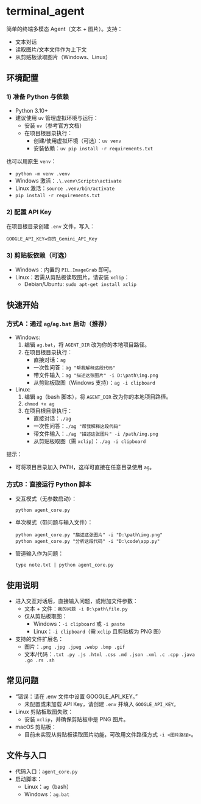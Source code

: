 # terminal_agent
简单的终端多模态 Agent（文本 + 图片）。支持：
- 文本对话
- 读取图片/文本文件作为上下文
- 从剪贴板读取图片（Windows、Linux）

## 环境配置

### 1) 准备 Python 与依赖
- Python 3.10+
- 建议使用 `uv` 管理虚拟环境与运行：
  - 安装 `uv`（参考官方文档）
  - 在项目根目录执行：
    - 创建/使用虚拟环境（可选）：`uv venv`
    - 安装依赖：`uv pip install -r requirements.txt`

也可以用原生 `venv`：
- `python -m venv .venv`
- Windows 激活：`.\.venv\Scripts\activate`
- Linux 激活：`source .venv/bin/activate`
- `pip install -r requirements.txt`

### 2) 配置 API Key
在项目根目录创建 `.env` 文件，写入：
```
GOOGLE_API_KEY=你的_Gemini_API_Key
```

### 3) 剪贴板依赖（可选）
- Windows：内置的 `PIL.ImageGrab` 即可。
- Linux：若需从剪贴板读取图片，请安装 `xclip`：
  - Debian/Ubuntu: `sudo apt-get install xclip`

## 快速开始

### 方式A：通过 `ag`/`ag.bat` 启动（推荐）
- Windows:
  1. 编辑 `ag.bat`，将 `AGENT_DIR` 改为你的本地项目路径。
  2. 在项目根目录执行：
     - 直接对话：`ag`
     - 一次性问答：`ag "帮我解释这段代码"`
     - 带文件输入：`ag "描述这张图片" -i D:\path\img.png`
     - 从剪贴板取图（Windows 支持）：`ag -i clipboard`
- Linux:
  1. 编辑 `ag`（bash 脚本），将 `AGENT_DIR` 改为你的本地项目路径。
  2. `chmod +x ag`
  3. 在项目根目录执行：
     - 直接对话：`./ag`
     - 一次性问答：`./ag "帮我解释这段代码"`
     - 带文件输入：`./ag "描述这张图片" -i /path/img.png`
     - 从剪贴板取图（需 `xclip`）：`./ag -i clipboard`

提示：
- 可将项目目录加入 PATH，这样可直接在任意目录使用 `ag`。

### 方式B：直接运行 Python 脚本
- 交互模式（无参数启动）：
  ```
  python agent_core.py
  ```
- 单次模式（带问题与输入文件）：
  ```
  python agent_core.py "描述这张图片" -i "D:\path\img.png"
  python agent_core.py "分析这段代码" -i "D:\code\app.py"
  ```
- 管道输入作为问题：
  ```
  type note.txt | python agent_core.py
  ```

## 使用说明

- 进入交互对话后，直接输入问题，或附加文件参数：
  - 文本 + 文件：`我的问题 -i D:\path\file.py`
  - 仅从剪贴板取图：
    - Windows：`-i clipboard` 或 `-i paste`
    - Linux：`-i clipboard`（需 `xclip` 且剪贴板为 PNG 图）
- 支持的文件扩展名：
  - 图片：`.png .jpg .jpeg .webp .bmp .gif`
  - 文本/代码：`.txt .py .js .html .css .md .json .xml .c .cpp .java .go .rs .sh`

## 常见问题

- “错误：请在 .env 文件中设置 GOOGLE_API_KEY。”
  - 未配置或未加载 API Key，请创建 `.env` 并填入 `GOOGLE_API_KEY`。
- Linux 剪贴板取图失败：
  - 安装 `xclip`，并确保剪贴板中是 PNG 图片。
- macOS 剪贴板：
  - 目前未实现从剪贴板读取图片功能，可改用文件路径方式 `-i <图片路径>`。

## 文件与入口
- 代码入口：`agent_core.py`
- 启动脚本：
  - Linux：`ag`（bash）
  - Windows：`ag.bat`

```
